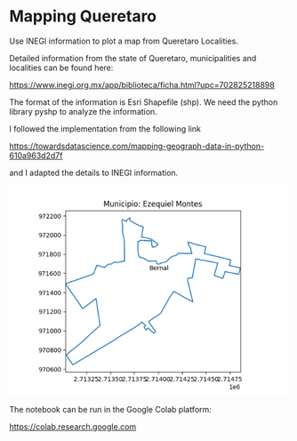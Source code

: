 # Mapping Queretaro
Use INEGI information to plot a map from Queretaro Localities.

Detailed information from the state of Queretaro, municipalities and localities can be found here:

<https://www.inegi.org.mx/app/biblioteca/ficha.html?upc=702825218898>

The format of the information is Esri Shapefile (shp). We need the python library pyshp to analyze the information.

I followed the implementation from the following link

<https://towardsdatascience.com/mapping-geograph-data-in-python-610a963d2d7f> 

and I adapted the details to INEGI information. 

![mapBernal](mapBernal.png)

The notebook can be run in the Google Colab platform: 

<https://colab.research.google.com> 